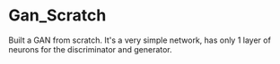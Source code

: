 # Gan_Scratch

Built a GAN from scratch. It's a very simple network, has only 1 layer of neurons for the discriminator and generator.

